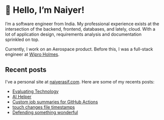 # 👋 Hello, I’m Naiyer!

I’m a software engineer from India. My professional experience exists at the intersection of the backend, frontend, databases, and lately, cloud. With a lot of application design, requirements analysis and documentation sprinkled on top.

Currently, I work on an Aerospace product. Before this, I was a full-stack engineer at [Wipro Holmes](https://www.wipro.com/holmes/).

## Recent posts

I've a personal site at [naiyerasif.com](https://www.naiyerasif.com). Here are some of my recents posts:

<!-- BLOG-POST-LIST:START -->
- [Evaluating Technology](https://www.naiyerasif.com/post/2024/05/10/evaluating-technology/)
- [AI Helper](https://www.naiyerasif.com/post/2024/04/27/ai-helper/)
- [Custom job summaries for GitHub Actions](https://www.naiyerasif.com/post/2024/04/14/custom-job-summaries-for-github-actions/)
- [touch changes file timestamps](https://www.naiyerasif.com/post/2024/03/30/touch-changes-file-timestamps/)
- [Defending something wonderful](https://www.naiyerasif.com/post/2024/03/08/defending-something-wonderful/)
<!-- BLOG-POST-LIST:END -->
